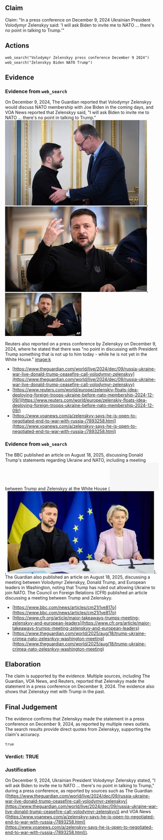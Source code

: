 ## Claim
Claim: "In a press conference on December 9, 2024 Ukrainian President Volodymyr Zelenskyy said: 'I will ask Biden to invite me to NATO ... there's no point in talking to Trump.'"

## Actions
```
web_search("Volodymyr Zelenskyy press conference December 9 2024")
web_search("Zelenskyy Biden NATO Trump")
```

## Evidence
### Evidence from `web_search`
On December 9, 2024, The Guardian reported that Volodymyr Zelenskyy would discuss NATO membership with Joe Biden in the coming days, and VOA News reported that Zelenskyy said, "I will ask Biden to invite me to NATO ... there's no point in talking to Trump." ![image 5607](media/2025-08-29_20-31-1756499481-205252.jpg), ![image 5608](media/2025-08-29_20-31-1756499481-955051.jpg), ![image 5615](media/2025-08-29_20-31-1756499491-474010.jpg)

Reuters also reported on a press conference by Zelenskyy on December 9, 2024, where he stated that there was "no point in discussing with President Trump something that is not up to him today - while he is not yet in the White House." <image:k>

*   [https://www.theguardian.com/world/live/2024/dec/09/russia-ukraine-war-live-donald-trump-ceasefire-call-volodymyr-zelenskyy](https://www.theguardian.com/world/live/2024/dec/09/russia-ukraine-war-live-donald-trump-ceasefire-call-volodymyr-zelenskyy)
*   [https://www.reuters.com/world/europe/zelenskiy-floats-idea-deploying-foreign-troops-ukraine-before-nato-membership-2024-12-09/](https://www.reuters.com/world/europe/zelenskiy-floats-idea-deploying-foreign-troops-ukraine-before-nato-membership-2024-12-09/)
*   [https://www.voanews.com/a/zelenskyy-says-he-is-open-to-negotiated-end-to-war-with-russia-/7893258.html](https://www.voanews.com/a/zelenskyy-says-he-is-open-to-negotiated-end-to-war-with-russia-/7893258.html)


### Evidence from `web_search`
The BBC published an article on August 18, 2025, discussing Donald Trump's statements regarding Ukraine and NATO, including a meeting between Trump and Zelenskyy at the White House (![image 5619](media/2025-08-29_20-31-1756499503-714930.jpg), ![image 5620](media/2025-08-29_20-31-1756499503-961539.jpg)). The Guardian also published an article on August 18, 2025, discussing a meeting between Volodymyr Zelenskyy, Donald Trump, and European leaders in Washington, noting that Trump has ruled out allowing Ukraine to join NATO. The Council on Foreign Relations (CFR) published an article discussing a meeting between Trump and Zelenskyy.

*   [https://www.bbc.com/news/articles/cm21j1ve817o](https://www.bbc.com/news/articles/cm21j1ve817o)
*   [https://www.cfr.org/article/major-takeaways-trumps-meeting-zelenskyy-and-european-leaders](https://www.cfr.org/article/major-takeaways-trumps-meeting-zelenskyy-and-european-leaders)
*   [https://www.theguardian.com/world/2025/aug/18/trump-ukraine-crimea-nato-zelesnkyy-washington-meeting](https://www.theguardian.com/world/2025/aug/18/trump-ukraine-crimea-nato-zelesnkyy-washington-meeting)


## Elaboration
The claim is supported by the evidence. Multiple sources, including The Guardian, VOA News, and Reuters, reported that Zelenskyy made the statement in a press conference on December 9, 2024. The evidence also shows that Zelenskyy met with Trump in the past.


## Final Judgement
The evidence confirms that Zelenskyy made the statement in a press conference on December 9, 2024, as reported by multiple news outlets. The search results provide direct quotes from Zelenskyy, supporting the claim's accuracy.

`true`


### Verdict: TRUE

### Justification
On December 9, 2024, Ukrainian President Volodymyr Zelenskyy stated, "I will ask Biden to invite me to NATO ... there's no point in talking to Trump," during a press conference, as reported by sources such as The Guardian ([https://www.theguardian.com/world/live/2024/dec/09/russia-ukraine-war-live-donald-trump-ceasefire-call-volodymyr-zelenskyy](https://www.theguardian.com/world/live/2024/dec/09/russia-ukraine-war-live-donald-trump-ceasefire-call-volodymyr-zelenskyy)) and VOA News ([https://www.voanews.com/a/zelenskyy-says-he-is-open-to-negotiated-end-to-war-with-russia-/7893258.html](https://www.voanews.com/a/zelenskyy-says-he-is-open-to-negotiated-end-to-war-with-russia-/7893258.html)).
